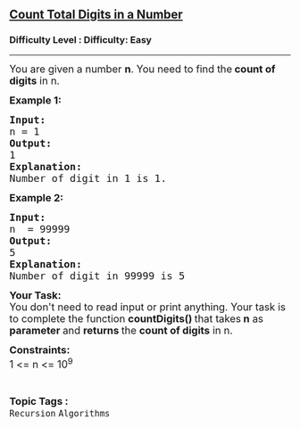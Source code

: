 <h2><a href="https://www.geeksforgeeks.org/problems/count-total-digits-in-a-number/0">Count Total Digits in a Number</a></h2><h3>Difficulty Level : Difficulty: Easy</h3><hr><div class="problems_problem_content__Xm_eO"><p><span style="font-size: 18px;">You are given a number <strong>n</strong>. You need to find the<strong> count of digits</strong> in n.</span></p>
<p><span style="font-size: 18px;"><strong>Example 1:</strong></span></p>
<pre><span style="font-size: 18px;"><strong>Input:</strong></span><span style="font-size: 18px;">
n = 1
<strong>Output: <br></strong>1</span><span style="font-size: 18px;"><strong>
Explanation: <br></strong>Number of digit in 1 is 1.</span></pre>
<p><span style="font-size: 18px;"><strong>Example 2:</strong></span></p>
<pre><span style="font-size: 18px;"><strong>Input:</strong></span><span style="font-size: 18px;">
n  = 99999
<strong>Output: <br></strong>5
<strong>Explanation:<br></strong>Number of digit in 99999 is 5</span></pre>
<p><span style="font-size: 18px;"><strong>Your Task:</strong><br>You don't need to read input or print anything. Your task is to complete the function </span><span style="font-size: 18px;"> <strong>countDigits()&nbsp;</strong>that takes<strong> n</strong> as <strong>parameter </strong>and <strong>returns </strong>the <strong>count of digits</strong> in n.</span></p>
<p><strong><span style="font-size: 18px;">Constraints: </span></strong><br><span style="font-size: 18px;">1 &lt;= n &lt;= 10<sup>9</sup></span></p></div><br><p><span style=font-size:18px><strong>Topic Tags : </strong><br><code>Recursion</code>&nbsp;<code>Algorithms</code>&nbsp;